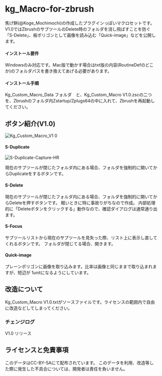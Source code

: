 # kg_Macro-for-zbrush
焦げ餅(@Koge_Mochimochi)の作成したプラグインっぽいマクロセットです。
V1.0ではZbrushのサブツールのDelete時のフォルダを消し飛ばすことを防ぐ「S-Delete」、板ポリゴンとして画像を読み込む「Quick-image」などを公開します。

#### インストール要件
Windowsのみ対応です。Mac版で動かす場合はtxt版の内容(RoutineDefのどこか)のフォルダパスを書き換えてあげる必要があります。

#### インストール手順
Kg_Custom_Macro_Data フォルダ　と、Kg_Custom_Macro V1.0.zscの二つを、Zbrushのフォルダ内Zstartup/Zplugs64の中に入れて、Zbrushを再起動してください。

## ボタン紹介(V1.0)
![Kg_Custom_Macro_V1 0](https://github.com/P0clnApa/kg_Macro-for-zbrush/assets/17403397/83da87c9-7611-4f88-8c45-c810ed720133)

#### S-Duplicate
![S-Duplicate-Capture-HR](https://github.com/P0clnApa/kg_Macro-for-zbrush/assets/17403397/22664a0c-7e1d-496a-9914-cdb80526e0e6)

  現在のサブツールが閉じたフォルダ内にある場合、フォルダを強制的に開いてからDuplicateをするボタンです。

#### S-Delete
現在のサブツールが閉じたフォルダ内にある場合、フォルダを強制的に開いてからDeleteを押すボタンです。 眠いときに特に事故りがちなので作成。
内部処理的に「Deleteボタンをクリックする」動作なので、確認ダイアログは通常通り出ます。

#### S-Focus
サブツールリストから現在のサブツールを見失った際、リスト上に表示し直してくれるボタンです。
フォルダが閉じてる場合、開きます。

#### Quick-image
プレーンポリゴンに画像を取り込みます。比率は画像と同じままで取り込まれますが、短辺が 1unitになるようにしています。

## 改造について

Kg_Custom_Macro V1.0.txtがソースファイルです。ライセンスの範囲内で自由に改造などしてしまってください。

### チェンジログ
V1.0 リリース

## ライセンスと免責事項

このデータはCC-BY-SAにて配布されています。
このデータを利用、改造等した際に発生した不具合については、開発者は責任を負いません。
